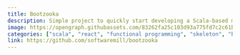 ```yaml
---
title: Bootzooka
description: Simple project to quickly start developing a Scala-based microservice or web application, without the need to write login, user registration etc.
image: https://opengraph.githubassets.com/83262fa25c103d93a775fd7c2c61b7b440c4b4472ccd39c735bc3e3aea12e24d/softwaremill/bootzooka
categories: ["scala", "react", "functional programming", "skeleton", "bootstrap", "starter"]
link: https://github.com/softwaremill/bootzooka
---
```

